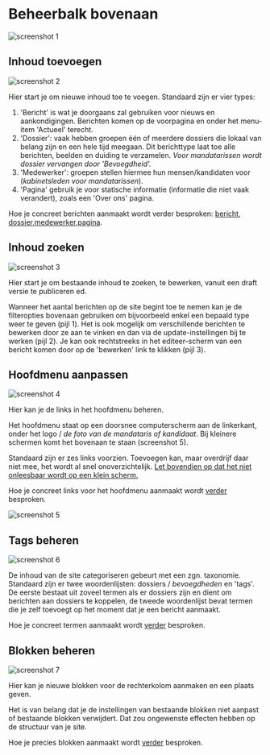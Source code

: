
# Beheerbalk bovenaan

![screenshot 1](../beelden/balkbovenaan.png)

## Inhoud toevoegen

![screenshot 2](../beelden/shortcut_inhoud_toevoegen.png)

Hier start je om nieuwe inhoud toe te voegen. Standaard zijn er vier types:

1. 'Bericht' is wat je doorgaans zal gebruiken voor nieuws en aankondigingen. Berichten komen op de voorpagina en onder het menu-item 
'Actueel' terecht.
2. 'Dossier': vaak hebben groepen één of meerdere dossiers die lokaal van belang zijn en een hele tijd meegaan. Dit berichttype laat toe alle berichten, beelden en duiding te verzamelen. *Voor mandatarissen wordt dossier vervangen door 'Bevoegdheid'.*
3. 'Medewerker': groepen stellen hiermee hun mensen/kandidaten voor (*kabinetsleden voor mandatarissen*).
4. 'Pagina' gebruik je voor statische informatie (informatie die niet vaak verandert), zoals een 'Over ons' pagina.

Hoe je concreet berichten aanmaakt wordt verder besproken: [bericht](./bericht_aanmaken.md), [dossier](./dossier_aanmaken.md),[medewerker](./fiche_medewerker_aanmaken.md),[pagina](./pagina_aanmaken.md).

## Inhoud zoeken

![screenshot 3](../beelden/shortcut_inhoud_zoeken.png)

Hier start je om bestaande inhoud te zoeken, te bewerken, vanuit een draft versie te publiceren ed. 

Wanneer het aantal berichten op de site begint toe te nemen kan je de filteropties bovenaan gebruiken om bijvoorbeeld enkel een bepaald type weer te geven (pijl 1). Het is ook mogelijk om verschillende berichten te bewerken door ze aan te vinken en dan via de update-instellingen bij te werken (pijl 2). Je kan ook rechtstreeks in het editeer-scherm van een bericht komen door op de 'bewerken' link te klikken (pijl 3).

## Hoofdmenu aanpassen

![screenshot 4](../beelden/shortcut_hoofdmenu_aanpassen.png)

Hier kan je de links in het hoofdmenu beheren.

Het hoofdmenu staat op een doorsnee computerscherm aan de linkerkant, onder het logo / *de foto van de mandataris of kandidaat*.  Bij kleinere schermen komt het bovenaan te staan (screenshot 5). 

Standaard zijn er zes links voorzien. Toevoegen kan, maar overdrijf daar niet mee, het wordt al snel onoverzichtelijk. [Let bovendien op dat het niet onleesbaar wordt op een klein scherm.](../faq_tips/let_op.md)

Hoe je concreet links voor het hoofdmenu aanmaakt wordt [verder](./hoofdmenu_aanpassen.md) besproken.
	
![screenshot 5](../beelden/hoofdmenu_bovenaan.png)

## Tags beheren

![screenshot 6](../beelden/shortcut_tags_beheren.png)

De inhoud van de site categoriseren gebeurt met een zgn. taxonomie. Standaard zijn er twee woordenlijsten: dossiers / *bevoegdheden* en 'tags'. De eerste bestaat uit zoveel termen als er dossiers zijn en dient om berichten aan dossiers te koppelen, de tweede woordenlijst bevat termen die je zelf toevoegt op het moment dat je een bericht aanmaakt. 

Hoe je concreet termen aanmaakt wordt [verder](./tags_beheren.md) besproken.

## Blokken beheren

![screenshot 7](../beelden/shortcut_blokken_beheren.png)

Hier kan je nieuwe blokken voor de rechterkolom aanmaken en een plaats geven. 

Het is van belang dat je de instellingen van bestaande blokken niet aanpast of bestaande blokken verwijdert. Dat zou ongewenste effecten hebben op de structuur van je site.

Hoe je precies blokken aanmaakt wordt [verder](./rechterblokken.md) besproken.
    